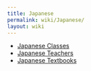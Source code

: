 ```yaml
---
title: Japanese
permalink: wiki/Japanese/
layout: wiki
---
```


-   [Japanese Classes](/wiki/Japanese_Classes "wikilink")
-   [Japanese Teachers](/wiki/Japanese_Teachers "wikilink")
-   [Japanese Textbooks](/wiki/Japanese_Textbooks "wikilink")

